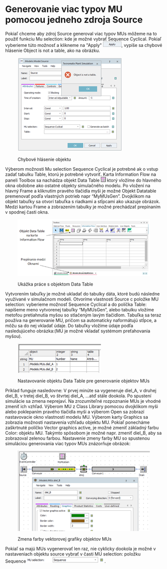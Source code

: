 # Generovanie viac typov MU pomocou jedneho zdroja Source

Pokiaľ chceme aby zdroj Source generoval viac typov MUs môžeme na to použiť funkciu Mu selection: kde je možné vybrať Sequence Cyclical. Pokiaľ vyberieme túto možnosť a klikneme na "Apply" ![ icon name](../.gitbook/assets/icons/Apply.png), vypíše sa chybové hlásenie Object is not a table, ako na obrázku.

<figure><img src="../.gitbook/assets/chybove_hlasenie.png" alt=""><figcaption><p>Chybové hlásenie objektu</p></figcaption></figure>

Výberom možnosti Mu selection Sequence Cyclical je potrebné ak o vstup zadať tabulku Table, ktorú je potrebné vytvoriť. Karta Information Flow na paneli Toolbox sa nachádza objekt Data Table ![ icon name](../.gitbook/assets/icons/data_table.png) ktorý vložíme do hlavného okna obdobne ako ostatné objekty simulačného modelu. Po vložení na hlavný Frame a kliknutím pravého tlačidla myši je možné Objekt Datatable premenovať podľa vlastných potrieb napr “MyMUsGen”. Dvojklikom na objekt tabuľky sa otvorí tabuľka s riadkami a stĺpcami ako ukazuje obrázok. Medzi kartou Frame a zobrazením tabulky je možné prechádzať prepínaním v spodnej časti okna.

<figure><img src="../.gitbook/assets/data_table.png" alt=""><figcaption><p>Ukážka práce s objektom Data Table</p></figcaption></figure>

Vytvorením tabuľky je možné ukladať do tabulky dáta, ktoré budú následne využívané v simulačnom modeli. Otvoríme vlastnosti Source c položke MU selection: vyberieme možnosť Sequence Cyclical a do políčka Table: napíšeme meno vytvorenej tabuľky “MyMUsGen”, alebo tabulku vložíme metofou pretiahnutia myšou so stlačeným lavým tlačidlom. Tabuľka sa teraz používa na generovanie MU, pričom sa automaticky naformátujú stĺpce, a môžu sa do nej vkladať údaje. Do tabuľky vložíme údaje podľa nasledujúceho obrázka:(MU je možné vkladať systémom preťahovania myšou).

<figure><img src="../.gitbook/assets/datatableMUs.png" alt=""><figcaption><p>Nastavovanie objektu Data Table pre generovanie objektov MUs</p></figcaption></figure>

Príklad funguje nasledovne: V prvej minúte sa vygeneruje diel\_A, v druhej diel\_B, v tretej diel\_B, vo štvrtej diel\_A, ...atď stále dookola. Po spustení simulácie sa zmena neprejaví. Na zrozumiteľné rozpoznanie MUs je vhodné zmeniť ich vzhľad. Výberom MU z Class Library pomocou dvojklikom myši alebo poklepaním pravého tlačidla myši a výberom Open sa zobrazí nastavovacie okno vlastností modelu MU. Výberom karty Graphics sa zobrazia možnosti nastavenia vzhľadu objektu MU. Pokiaľ ponecháme zaškrtnuté políčko Vector graphics active, je možné zmeniť základný farbu Color: objektu MU. Takýmto spôsobom je možné napr. zmeniť diel\_B, aby sa zobrazoval zelenou farbou. Nastavenie zmeny farby MU so spustenou simuláciou generovania viac typov MUs znázorňuje obrázok:

<figure><img src="../.gitbook/assets/grafikaMUs.png" alt=""><figcaption><p>Zmena farby vektorovej grafiky objektov MUs</p></figcaption></figure>

Pokiaľ sa majú MUs vygenerovať len raz, nie cyklicky dookola je možné v nastaveniach objektu source vybrať v časti MU selection: položku Sequence ![ icon name](../.gitbook/assets/icons/sequence.png).
